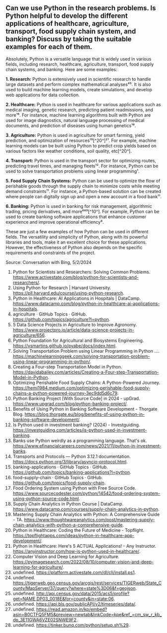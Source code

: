## Can we use Python in the research problems. Is Python helpful to develop the different applications of healthcare, agriculture, transport, food supply chain system, and banking? Discuss by taking the suitable examples for each of them.

Absolutely, Python is a versatile language that is widely used in various fields, including research, healthcare, agriculture, transport, food supply chain systems, and banking. Here are some examples:

**1. Research:** Python is extensively used in scientific research to handle large datasets and perform complex mathematical analyses⁴⁵. It is also used to build machine learning models, create simulations, and develop web applications for data collection.

**2. Healthcare:** Python is used in healthcare for various applications such as medical imaging, genetic research, predicting patient readmissions, and more¹⁶. For instance, machine learning algorithms built with Python are used for image diagnostics, natural language processing of medical documents, and prediction of diseases using human genetics¹⁶.

**3. Agriculture:** Python is used in agriculture for smart farming, yield prediction, and optimization of resources¹⁹[^20^]²¹. For example, machine learning models can be built using Python to predict crop yields based on various factors like weather conditions, soil quality, etc[^20^].

**4. Transport:** Python is used in the transport sector for optimizing routes, predicting travel times, and managing fleets¹². For instance, Python can be used to solve transportation problems using linear programming¹.

**5. Food Supply Chain Systems:** Python can be used to optimize the flow of perishable goods through the supply chain to minimize costs while meeting demand constraints¹¹. For instance, a Python-based solution can be created where people can digitally sign up and open a new account in a food bank¹¹.

**6. Banking:** Python is used in banking for risk management, algorithmic trading, pricing derivatives, and more⁶⁸⁹[^10^]. For example, Python can be used to create banking software applications that enhance customer experience and improve operational efficiency⁸.

These are just a few examples of how Python can be used in different fields. The versatility and simplicity of Python, along with its powerful libraries and tools, make it an excellent choice for these applications. However, the effectiveness of Python also depends on the specific requirements and constraints of the project.

Source: Conversation with Bing, 5/2/2024
1. Python for Scientists and Researchers: Solving Common Problems. https://www.activestate.com/blog/python-for-scientists-and-researchers/.
2. Using Python for Research | Harvard University. https://pll.harvard.edu/course/using-python-research.
3. Python in Healthcare: AI Applications in Hospitals | DataCamp. https://www.datacamp.com/blog/python-in-healthcare-ai-applications-in-hospitals.
4. agriculture · GitHub Topics · GitHub. https://github.com/topics/agriculture?l=python.
5. 5 Data Science Projects in Agriculture to Improve Agronomy. https://www.projectpro.io/article/data-science-projects-in-agriculture/656.
6. Python Foundation for Agricultural and Biosystems Engineering. https://vsmartins.github.io/pyabe/docs/index.html.
7. Solving Transportation Problem using Linear Programming in Python .... https://machinelearninggeek.com/solving-transportation-problem-using-linear-programming-in-python/.
8. Creating a Four-step Transportation Model in Python. https://davidabailey.com/articles/Creating-a-Four-step-Transportation-Model-in-Python.
9. Optimizing Perishable Food Supply Chains: A Python-Powered Journey. https://hemi1984.medium.com/optimizing-perishable-food-supply-chains-a-python-powered-journey-3ec9dd5d6c79.
10. Python Banking Project [With Source Code] in 2024 - upGrad. https://www.upgrad.com/blog/python-banking-project/.
11. Benefits of Using Python in Banking Software Development - Thorgate Blog. https://blog.thorgate.eu/blog/benefits-of-using-python-in-banking-software-development/.
12. Is Python used in investment banking? (2024) - Investguiding. https://investguiding.com/articles/is-python-used-in-investment-banking.
13. Banks use Python weirdly as a programming language. That's ok. https://www.efinancialcareers.com/news/2021/11/python-in-investment-banks.
14. Transports and Protocols — Python 3.12.1 documentation. https://docs.python.org/3/library/asyncio-protocol.html.
15. banking-applications · GitHub Topics · GitHub. https://github.com/topics/banking-applications?l=python.
16. food-supply-chain · GitHub Topics · GitHub. https://github.com/topics/food-supply-chain.
17. Food Ordering System using Python with Free Source Code. https://www.sourcecodester.com/python/14542/food-ordering-system-using-python-source-code.html.
18. Supply Chain Analytics in Python Course | DataCamp. https://www.datacamp.com/courses/supply-chain-analytics-in-python.
19. Mastering Supply Chain Analytics with Python: A Comprehensive Guide - TA. https://www.thoughtwareanalytics.com/post/mastering-supply-chain-analytics-with-python-a-comprehensive-guide.
20. Python in Healthcare: Coding the Future of Medicine - Topflight. https://topflightapps.com/ideas/python-in-healthcare-app-development/.
21. Python in Healthcare: Here's 5 ACTUAL Applications! - Any Instructor. https://anyinstructor.com/how-is-python-used-in-healthcare/.
22. Computer Vision and Deep Learning for Agriculture. https://pyimagesearch.com/2022/08/10/computer-vision-and-deep-learning-for-agriculture/.
23. undefined. https://platform.activestate.com/dl/cli/install.ps1.
24. undefined. https://tigerweb.geo.census.gov/arcgis/rest/services/TIGERweb/State_County/MapServer/37/query?where=state%3D06&f=geojson.
25. undefined. http://api.census.gov/data/2015/acs5/profile?get=NAME,DP03_0018E&for=county&in=state:06.
26. undefined. https://api.bls.gov/publicAPI/v2/timeseries/data/.
27. undefined. https://read.amazon.in/kp/embed?asin=B0CTFQ5FM5&preview=newtab&linkCode=kpe&ref_=cm_sw_r_kb_dp_3E11GWA6VZE02SNWE9F2.
28. undefined. https://tinker.bunq.com/python/setup.sh%29.
